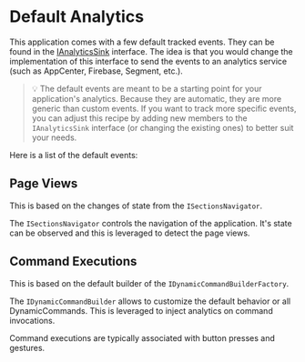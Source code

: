 # Default Analytics

This application comes with a few default tracked events.
They can be found in the [IAnalyticsSink](../src/app/ApplicationTemplate.Presentation/Framework/Analytics/IAnalyticsSink.cs) interface.
The idea is that you would change the implementation of this interface to send the events to an analytics service (such as AppCenter, Firebase, Segment, etc.).

> 💡 The default events are meant to be a starting point for your application's analytics. Because they are automatic, they are more generic than custom events. If you want to track more specific events, you can adjust this recipe by adding new members to the `IAnalyticsSink` interface (or changing the existing ones) to better suit your needs.

Here is a list of the default events:

## Page Views
This is based on the changes of state from the `ISectionsNavigator`.

The `ISectionsNavigator` controls the navigation of the application. It's state can be observed and this is leveraged to detect the page views.

## Command Executions
This is based on the default builder of the `IDynamicCommandBuilderFactory`.

The `IDynamicCommandBuilder` allows to customize the default behavior or all DynamicCommands. This is leveraged to inject analytics on command invocations.

Command executions are typically associated with button presses and gestures.